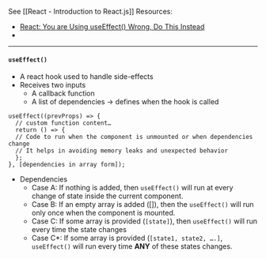 See [[React - Introduction to React.js]]
Resources:
* [React: You are Using useEffect() Wrong, Do This Instead](https://blog.stackademic.com/why-you-should-avoid-using-useeffect-hook-in-react-and-what-to-do-instead-740660e33420)
* 

---
#### `useEffect()` 
* A react hook used to handle side-effects
* Receives two inputs
	* A callback function
	* A list of dependencies -> defines when the hook is called
```JSX
useEffect((prevProps) => {  
  // custom function content…  
  return () => {  
  // Code to run when the component is unmounted or when dependencies change  
  // It helps in avoiding memory leaks and unexpected behavior  
  };  
}, [dependencies in array form]);
```
* Dependencies
	* Case A: If nothing is added, then `useEffect()` will run at every change of state inside the current component.
	* Case B: If an empty array is added ([]), then the `useEffect()` will run only once when the component is mounted.
	* Case C: If some array is provided (`[state]`), then `useEffect()` will run every time the state changes
	* Case C*: If some array is provided (`[state1, state2, ….]`, `useEffect()` will run every time **ANY** of these states changes.